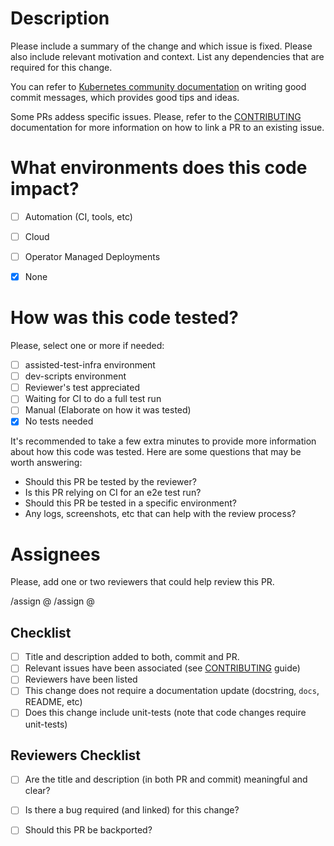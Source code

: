 # Description

Please include a summary of the change and which issue is fixed. Please also include relevant motivation and context. List any dependencies that are required for this change.

You can refer to [Kubernetes community documentation] on writing good commit messages, which provides good tips and ideas.

Some PRs addess specific issues. Please, refer to the [CONTRIBUTING] documentation for more
information on how to link a PR to an existing issue.

# What environments does this code impact?

- [ ] Automation (CI, tools, etc)
- [ ] Cloud
- [ ] Operator Managed Deployments
- [x] None


# How was this code tested?

Please, select one or more if needed:

- [ ] assisted-test-infra environment
- [ ] dev-scripts environment
- [ ] Reviewer's test appreciated
- [ ] Waiting for CI to do a full test run
- [ ] Manual (Elaborate on how it was tested)
- [x] No tests needed

It's recommended to take a few extra minutes to provide more information about
how this code was tested. Here are some questions that may be worth answering:

- Should this PR be tested by the reviewer?
- Is this PR relying on CI for an e2e test run?
- Should this PR be tested in a specific environment?
- Any logs, screenshots, etc that can help with the review process?


# Assignees

Please, add one or two reviewers that could help review this PR.

/assign @
/assign @

## Checklist

- [ ] Title and description added to both, commit and PR.
- [ ] Relevant issues have been associated (see [CONTRIBUTING] guide)
- [ ] Reviewers have been listed
- [ ] This change does not require a documentation update (docstring, `docs`, README, etc)
- [ ] Does this change include unit-tests (note that code changes require unit-tests)

## Reviewers Checklist

- [ ] Are the title and description (in both PR and commit) meaningful and clear?
- [ ] Is there a bug required (and linked) for this change?
- [ ] Should this PR be backported?


[Kubernetes community documentation]: https://github.com/kubernetes/community/blob/master/contributors/guide/pull-requests.md#commit-message-guidelines
[CONTRIBUTING]: https://github.com/openshift/assisted-service/blob/master/CONTRIBUTING.md
